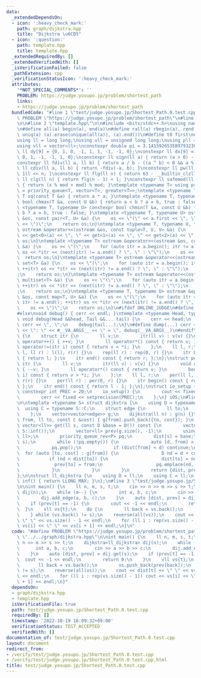 ```yaml
---
data:
  _extendedDependsOn:
  - icon: ':heavy_check_mark:'
    path: graph/dijkstra.hpp
    title: "Dijkstra \u6CD5"
  - icon: ':question:'
    path: template.hpp
    title: template.hpp
  _extendedRequiredBy: []
  _extendedVerifiedWith: []
  _isVerificationFailed: false
  _pathExtension: cpp
  _verificationStatusIcon: ':heavy_check_mark:'
  attributes:
    '*NOT_SPECIAL_COMMENTS*': ''
    PROBLEM: https://judge.yosupo.jp/problem/shortest_path
    links:
    - https://judge.yosupo.jp/problem/shortest_path
  bundledCode: "#line 1 \"test/judge.yosupo.jp/Shortest_Path.0.test.cpp\"\n#define\
    \ PROBLEM \"https://judge.yosupo.jp/problem/shortest_path\"\n#line 2 \"graph/dijkstra.hpp\"\
    \n\n#line 2 \"template.hpp\"\n\n#include <bits/stdc++.h>\nusing namespace std;\n\
    \n#define all(a) begin(a), end(a)\n#define rall(a) rbegin(a), rend(a)\n#define\
    \ uniq(a) (a).erase(unique(all(a)), (a).end())\n#define t0 first\n#define t1 second\n\
    using ll = long long;\nusing ull = unsigned long long;\nusing pll = pair<ll, ll>;\n\
    using vll = vector<ll>;\nconstexpr double pi = 3.14159265358979323846;\nconstexpr\
    \ ll dy[9] = {0, 1, 0, -1, 1, 1, -1, -1, 0};\nconstexpr ll dx[9] = {1, 0, -1,\
    \ 0, 1, -1, -1, 1, 0};\nconstexpr ll sign(ll a) { return (a > 0) - (a < 0); }\n\
    constexpr ll fdiv(ll a, ll b) { return a / b - ((a ^ b) < 0 && a % b); }\nconstexpr\
    \ ll cdiv(ll a, ll b) { return -fdiv(-a, b); }\nconstexpr ll pw(ll n) { return\
    \ 1ll << n; }\nconstexpr ll flg(ll n) { return 63 - __builtin_clzll(n); }\nconstexpr\
    \ ll clg(ll n) { return flg(n - 1) + 1; }\nconstexpr ll safemod(ll x, ll mod)\
    \ { return (x % mod + mod) % mod; }\ntemplate <typename T> using priority_queue_rev\
    \ = priority_queue<T, vector<T>, greater<T>>;\ntemplate <typename T> constexpr\
    \ T sq(const T &a) { return a * a; }\ntemplate <typename T, typename U> constexpr\
    \ bool chmax(T &a, const U &b) { return a < b ? a = b, true : false; }\ntemplate\
    \ <typename T, typename U> constexpr bool chmin(T &a, const U &b) { return a >\
    \ b ? a = b, true : false; }\ntemplate <typename T, typename U> ostream &operator<<(ostream\
    \ &os, const pair<T, U> &a) {\n    os << \"(\" << a.first << \", \" << a.second\
    \ << \")\";\n    return os;\n}\ntemplate <typename T, typename U, typename V>\
    \ ostream &operator<<(ostream &os, const tuple<T, U, V> &a) {\n    os << \"(\"\
    \ << get<0>(a) << \", \" << get<1>(a) << \", \" << get<2>(a) << \")\";\n    return\
    \ os;\n}\ntemplate <typename T> ostream &operator<<(ostream &os, const vector<T>\
    \ &a) {\n    os << \"(\";\n    for (auto itr = a.begin(); itr != a.end(); ++itr)\
    \ os << *itr << (next(itr) != a.end() ? \", \" : \"\");\n    os << \")\";\n  \
    \  return os;\n}\ntemplate <typename T> ostream &operator<<(ostream &os, const\
    \ set<T> &a) {\n    os << \"(\";\n    for (auto itr = a.begin(); itr != a.end();\
    \ ++itr) os << *itr << (next(itr) != a.end() ? \", \" : \"\");\n    os << \")\"\
    ;\n    return os;\n}\ntemplate <typename T> ostream &operator<<(ostream &os, const\
    \ multiset<T> &a) {\n    os << \"(\";\n    for (auto itr = a.begin(); itr != a.end();\
    \ ++itr) os << *itr << (next(itr) != a.end() ? \", \" : \"\");\n    os << \")\"\
    ;\n    return os;\n}\ntemplate <typename T, typename U> ostream &operator<<(ostream\
    \ &os, const map<T, U> &a) {\n    os << \"(\";\n    for (auto itr = a.begin();\
    \ itr != a.end(); ++itr) os << *itr << (next(itr) != a.end() ? \", \" : \"\");\n\
    \    os << \")\";\n    return os;\n}\n#ifdef ONLINE_JUDGE\n#define dump(...) (void(0))\n\
    #else\nvoid debug() { cerr << endl; }\ntemplate <typename Head, typename... Tail>\
    \ void debug(Head &&head, Tail &&... tail) {\n    cerr << head;\n    if (sizeof...(Tail))\
    \ cerr << \", \";\n    debug(tail...);\n}\n#define dump(...) cerr << __LINE__\
    \ << \": \" << #__VA_ARGS__ << \" = \", debug(__VA_ARGS__)\n#endif\nstruct rep\
    \ {\n    struct itr {\n        ll v;\n        itr(ll v) : v(v) {}\n        void\
    \ operator++() { ++v; }\n        ll operator*() const { return v; }\n        bool\
    \ operator!=(itr i) const { return v < *i; }\n    };\n    ll l, r;\n    rep(ll\
    \ l, ll r) : l(l), r(r) {}\n    rep(ll r) : rep(0, r) {}\n    itr begin() const\
    \ { return l; };\n    itr end() const { return r; };\n};\nstruct per {\n    struct\
    \ itr {\n        ll v;\n        itr(ll v) : v(v) {}\n        void operator++()\
    \ { --v; }\n        ll operator*() const { return v; }\n        bool operator!=(itr\
    \ i) const { return v > *i; }\n    };\n    ll l, r;\n    per(ll l, ll r) : l(l),\
    \ r(r) {}\n    per(ll r) : per(0, r) {}\n    itr begin() const { return r - 1;\
    \ };\n    itr end() const { return l - 1; };\n};\nstruct io_setup {\n    static\
    \ constexpr int PREC = 20;\n    io_setup() {\n        cout << fixed << setprecision(PREC);\n\
    \        cerr << fixed << setprecision(PREC);\n    };\n} iOS;\n#line 4 \"graph/dijkstra.hpp\"\
    \n\ntemplate <typename S> struct dijkstra {\n    using D = typename S::D;\n  \
    \  using C = typename S::C;\n    struct edge {\n        ll to;\n        C cost;\n\
    \    };\n    vector<vector<edge>> g;\n    dijkstra(ll n) : g(n) {}\n    void add_edge(ll\
    \ from, ll to, const C &cost) { g[from].push_back({to, cost}); }\n    pair<vector<D>,\
    \ vector<ll>> get(ll s, const D &base = D()) const {\n        vector<D> dist(g.size(),\
    \ S::inf());\n        vector<ll> prev(g.size(), -1);\n        using P = pair<D,\
    \ ll>;\n        priority_queue_rev<P> pq;\n        dist[s] = base;\n        pq.emplace(base,\
    \ s);\n        while (!pq.empty()) {\n            auto [d, from] = pq.top();\n\
    \            pq.pop();\n            if (dist[from] < d) continue;\n          \
    \  for (auto [to, cost] : g[from]) {\n                D nd = d + cost;\n     \
    \           if (nd < dist[to]) {\n                    dist[to] = nd;\n       \
    \             prev[to] = from;\n                    pq.emplace(nd, to);\n    \
    \            }\n            }\n        }\n        return {dist, prev};\n    }\n\
    };\n\nstruct ll_dijkstra {\n    using D = ll;\n    using C = ll;\n    static D\
    \ inf() { return LLONG_MAX; }\n};\n#line 3 \"test/judge.yosupo.jp/Shortest_Path.0.test.cpp\"\
    \n\nint main() {\n    ll n, m, s, t;\n    cin >> n >> m >> s >> t;\n    dijkstra<ll_dijkstra>\
    \ dij(n);\n    while (m--) {\n        int a, b, c;\n        cin >> a >> b >> c;\n\
    \        dij.add_edge(a, b, c);\n    }\n    auto [dist, prev] = dij.get(s);\n\
    \    if (prev[t] == -1) {\n        cout << -1 << endl;\n        return 0;\n  \
    \  }\n    vll vs{t};\n    do {\n        ll back = vs.back();\n        vs.push_back(prev[back]);\n\
    \    } while (vs.back() != s);\n    reverse(all(vs));\n    cout << dist[t] <<\
    \ \" \" << vs.size() - 1 << endl;\n    for (ll i : rep(vs.size() - 1)) cout <<\
    \ vs[i] << \" \" << vs[i + 1] << endl;\n}\n"
  code: "#define PROBLEM \"https://judge.yosupo.jp/problem/shortest_path\"\n#include\
    \ \"../../graph/dijkstra.hpp\"\n\nint main() {\n    ll n, m, s, t;\n    cin >>\
    \ n >> m >> s >> t;\n    dijkstra<ll_dijkstra> dij(n);\n    while (m--) {\n  \
    \      int a, b, c;\n        cin >> a >> b >> c;\n        dij.add_edge(a, b, c);\n\
    \    }\n    auto [dist, prev] = dij.get(s);\n    if (prev[t] == -1) {\n      \
    \  cout << -1 << endl;\n        return 0;\n    }\n    vll vs{t};\n    do {\n \
    \       ll back = vs.back();\n        vs.push_back(prev[back]);\n    } while (vs.back()\
    \ != s);\n    reverse(all(vs));\n    cout << dist[t] << \" \" << vs.size() - 1\
    \ << endl;\n    for (ll i : rep(vs.size() - 1)) cout << vs[i] << \" \" << vs[i\
    \ + 1] << endl;\n}"
  dependsOn:
  - graph/dijkstra.hpp
  - template.hpp
  isVerificationFile: true
  path: test/judge.yosupo.jp/Shortest_Path.0.test.cpp
  requiredBy: []
  timestamp: '2022-10-19 16:09:32+09:00'
  verificationStatus: TEST_ACCEPTED
  verifiedWith: []
documentation_of: test/judge.yosupo.jp/Shortest_Path.0.test.cpp
layout: document
redirect_from:
- /verify/test/judge.yosupo.jp/Shortest_Path.0.test.cpp
- /verify/test/judge.yosupo.jp/Shortest_Path.0.test.cpp.html
title: test/judge.yosupo.jp/Shortest_Path.0.test.cpp
---
```

